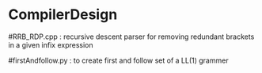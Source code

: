 # CompilerDesign

#RRB_RDP.cpp : recursive descent parser for removing redundant brackets in a given infix expression

#firstAndfollow.py : to create first and follow set of a LL(1) grammer
